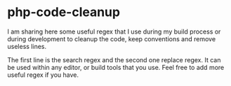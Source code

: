 # php-code-cleanup

I am sharing here some useful regex that I use during my build process or during development to cleanup the code, keep conventions and remove useless lines.

The first line is the search regex and the second one replace regex. It can be used within any editor, or build tools that you use.
Feel free to add more useful regex if you have.
